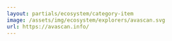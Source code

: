 ```yaml
---
layout: partials/ecosystem/category-item
image: /assets/img/ecosystem/explorers/avascan.svg
url: https://avascan.info/
---
```

